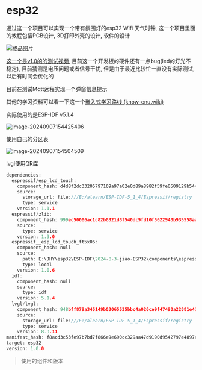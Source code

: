 # esp32
通过这一个项目可以实现一个带有氛围灯的esp32 Wifi 天气时钟, 这一个项目里面的教程包括PCB设计, 3D打印外壳的设计, 软件的设计

![成品图片](https://picture-01-1316374204.cos.ap-beijing.myqcloud.com/image/202409071137114.png)

[这一个是v1.0的的测试视频](https://www.bilibili.com/video/BV1RnYReXEdh/?spm_id_from=333.999.0.0), 目前这一个开发板的硬件还有一点bug(led的灯光不稳定), 目前猜测是电压问题或者信号干扰, 但是由于最近比较忙一直没有实际测试, 以后有时间会优化的

目前在测试Mqtt远程实现一个弹窗信息提示

其他的学习资料可以看一下这一个[嵌入式学习路线 (know-cnu.wiki)](https://embedded-study-guide.know-cnu.wiki/)

实际使用的是ESP-IDF v5.1.4

![image-20240907154425406](https://picture-01-1316374204.cos.ap-beijing.myqcloud.com/image/202409071544460.png)

使用自己的分区表

![image-20240907154504509](https://picture-01-1316374204.cos.ap-beijing.myqcloud.com/image/202409071545543.png)

lvgl使用QR库

```c
dependencies:
  espressif/esp_lcd_touch:
    component_hash: d4d8f2dc33205797169a97a02e0d89a8982f59fe0509129b54422052b8522f59
    source:
      storage_url: file:///E:/alearn/ESP-IDF-5_1_4/Espressif/registry
      type: service
    version: 1.1.1
  espressif/zlib:
    component_hash: 999ec50086ac1c82b8321d8f540dc9fd10f5622948b935558aa16b4b66e95d9d
    source:
      type: service
    version: 1.3.0
  espressif__esp_lcd_touch_ft5x06:
    component_hash: null
    source:
      path: E:\JHY\esp32\ESP-IDF\2024-8-3-jiao-ESP32\components\espressif__esp_lcd_touch_ft5x06
      type: local
    version: 1.0.6
  idf:
    component_hash: null
    source:
      type: idf
    version: 5.1.4
  lvgl/lvgl:
    component_hash: 948bff879a345149b83065535bbc4a026ce9f47498a22881e432a264b9098015
    source:
      storage_url: file:///E:/alearn/ESP-IDF-5_1_4/Espressif/registry
      type: service
    version: 8.3.11
manifest_hash: f8acd3c53fe97b7bd7f866e9e690cc329aa47d9190d9542797e4897a80c30134
target: esp32
version: 1.0.0
```

> 使用的组件和版本
